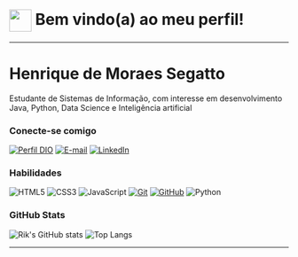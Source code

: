 <h1>
    <a href="https://www.dio.me/">
     <img align="center" width="40px" src="https://hermes.digitalinnovation.one/assets/diome/logo-minimized.png"></a>
    <span> Bem vindo(a) ao meu perfil!</span>
</h1>

---

# Henrique de Moraes Segatto
Estudante de Sistemas de Informação, com interesse em desenvolvimento Java, Python, Data Science e Inteligência artificial

### Conecte-se comigo
[![Perfil DIO](https://img.shields.io/badge/-Meu%20Perfil%20na%20DIO-30A3DC?style=for-the-badge)](https://web.dio.me/users/riksegatto/)
[![E-mail](https://img.shields.io/badge/Gmail-000?style=for-the-badge&logo=gmail&logoColor=red)](mailto:riksegatto@gmail.com)
[![LinkedIn](https://img.shields.io/badge/-LinkedIn-000?style=for-the-badge&logo=linkedin&logoColor=30A3DC)](https://www.linkedin.com/in/henrique-de-moraes-segatto/)


### Habilidades
![HTML5](https://img.shields.io/badge/HTML-000?style=for-the-badge&logo=html5&logoColor=30A3DC)
![CSS3](https://img.shields.io/badge/CSS3-000?style=for-the-badge&logo=css3&logoColor=E94D5F)
![JavaScript](https://img.shields.io/badge/JavaScript-000?style=for-the-badge&logo=javascript&logoColor=30A3DC)
[![Git](https://img.shields.io/badge/Git-000?style=for-the-badge&logo=git&logoColor=E94D5F)](https://git-scm.com/doc) 
[![GitHub](https://img.shields.io/badge/GitHub-000?style=for-the-badge&logo=github&logoColor=30A3DC)](https://docs.github.com/)
![Python](https://img.shields.io/badge/Python-000?style=for-the-badge&logo=python&logoColor=green)&nbsp; 

### GitHub Stats
![Rik's GitHub stats](https://github-readme-stats.vercel.app/api?username=RikSeg&show_icons=true&theme=transparent)
![Top Langs](https://github-readme-stats-git-masterrstaa-rickstaa.vercel.app/api/top-langs/?username=RikSeg&layout=compact&bg_color=000&show_icons=true&theme=transparent)




---
